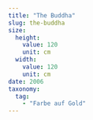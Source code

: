 ```yaml
---
title: "The Buddha"
slug: the-buddha
size:
  height:
    value: 120
    unit: cm
  width:
    value: 120
    unit: cm
date: 2006
taxonomy:
  tag:
    - "Farbe auf Gold"
---
```

